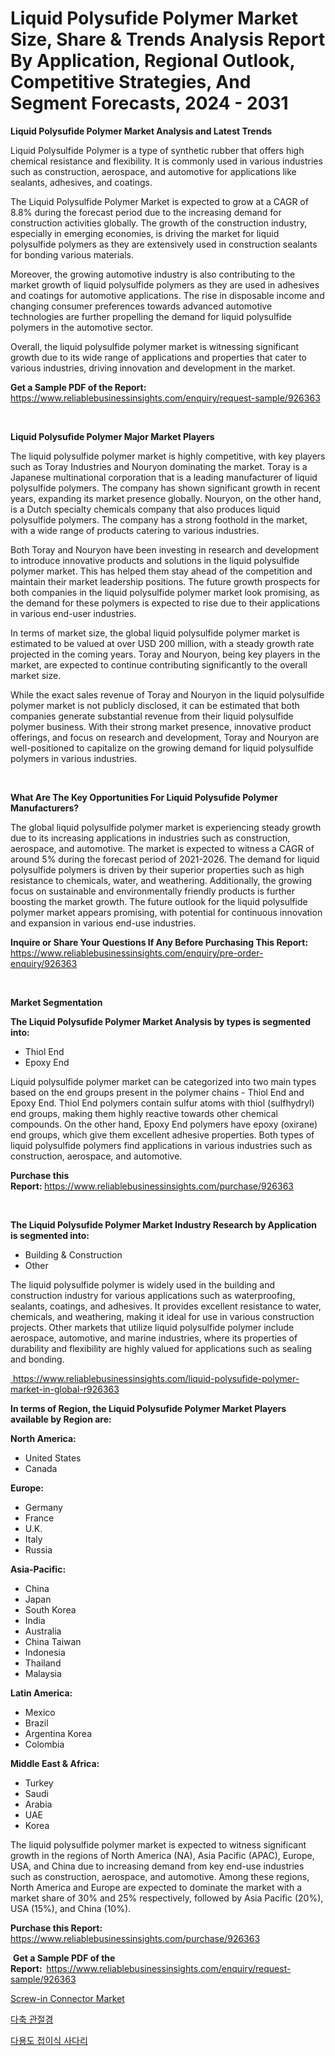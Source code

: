 <p><h1>Liquid Polysufide Polymer Market Size, Share & Trends Analysis Report By Application, Regional Outlook, Competitive Strategies, And Segment Forecasts, 2024 - 2031</h1></p><p><strong>Liquid Polysufide Polymer Market Analysis and Latest Trends</strong></p>
<p><p>Liquid Polysulfide Polymer is a type of synthetic rubber that offers high chemical resistance and flexibility. It is commonly used in various industries such as construction, aerospace, and automotive for applications like sealants, adhesives, and coatings.</p><p>The Liquid Polysulfide Polymer Market is expected to grow at a CAGR of 8.8% during the forecast period due to the increasing demand for construction activities globally. The growth of the construction industry, especially in emerging economies, is driving the market for liquid polysulfide polymers as they are extensively used in construction sealants for bonding various materials.</p><p>Moreover, the growing automotive industry is also contributing to the market growth of liquid polysulfide polymers as they are used in adhesives and coatings for automotive applications. The rise in disposable income and changing consumer preferences towards advanced automotive technologies are further propelling the demand for liquid polysulfide polymers in the automotive sector.</p><p>Overall, the liquid polysulfide polymer market is witnessing significant growth due to its wide range of applications and properties that cater to various industries, driving innovation and development in the market.</p></p>
<p><strong>Get a Sample PDF of the Report:&nbsp;</strong> <a href="https://www.reliablebusinessinsights.com/enquiry/request-sample/926363">https://www.reliablebusinessinsights.com/enquiry/request-sample/926363</a></p>
<p>&nbsp;</p>
<p><strong>Liquid Polysufide Polymer Major Market Players</strong></p>
<p><p>The liquid polysulfide polymer market is highly competitive, with key players such as Toray Industries and Nouryon dominating the market. Toray is a Japanese multinational corporation that is a leading manufacturer of liquid polysulfide polymers. The company has shown significant growth in recent years, expanding its market presence globally. Nouryon, on the other hand, is a Dutch specialty chemicals company that also produces liquid polysulfide polymers. The company has a strong foothold in the market, with a wide range of products catering to various industries.</p><p>Both Toray and Nouryon have been investing in research and development to introduce innovative products and solutions in the liquid polysulfide polymer market. This has helped them stay ahead of the competition and maintain their market leadership positions. The future growth prospects for both companies in the liquid polysulfide polymer market look promising, as the demand for these polymers is expected to rise due to their applications in various end-user industries.</p><p>In terms of market size, the global liquid polysulfide polymer market is estimated to be valued at over USD 200 million, with a steady growth rate projected in the coming years. Toray and Nouryon, being key players in the market, are expected to continue contributing significantly to the overall market size.</p><p>While the exact sales revenue of Toray and Nouryon in the liquid polysulfide polymer market is not publicly disclosed, it can be estimated that both companies generate substantial revenue from their liquid polysulfide polymer business. With their strong market presence, innovative product offerings, and focus on research and development, Toray and Nouryon are well-positioned to capitalize on the growing demand for liquid polysulfide polymers in various industries.</p></p>
<p>&nbsp;</p>
<p><strong>What Are The Key Opportunities For Liquid Polysufide Polymer Manufacturers?</strong></p>
<p><p>The global liquid polysulfide polymer market is experiencing steady growth due to its increasing applications in industries such as construction, aerospace, and automotive. The market is expected to witness a CAGR of around 5% during the forecast period of 2021-2026. The demand for liquid polysulfide polymers is driven by their superior properties such as high resistance to chemicals, water, and weathering. Additionally, the growing focus on sustainable and environmentally friendly products is further boosting the market growth. The future outlook for the liquid polysulfide polymer market appears promising, with potential for continuous innovation and expansion in various end-use industries.</p></p>
<p><strong>Inquire or Share Your Questions If Any Before Purchasing This Report:</strong> <a href="https://www.reliablebusinessinsights.com/enquiry/pre-order-enquiry/926363">https://www.reliablebusinessinsights.com/enquiry/pre-order-enquiry/926363</a></p>
<p>&nbsp;</p>
<p><strong>Market Segmentation</strong></p>
<p><strong>The Liquid Polysufide Polymer Market Analysis by types is segmented into:</strong></p>
<p><ul><li>Thiol End</li><li>Epoxy End</li></ul></p>
<p><p>Liquid polysulfide polymer market can be categorized into two main types based on the end groups present in the polymer chains - Thiol End and Epoxy End. Thiol End polymers contain sulfur atoms with thiol (sulfhydryl) end groups, making them highly reactive towards other chemical compounds. On the other hand, Epoxy End polymers have epoxy (oxirane) end groups, which give them excellent adhesive properties. Both types of liquid polysulfide polymers find applications in various industries such as construction, aerospace, and automotive.</p></p>
<p><strong>Purchase this Report:&nbsp;</strong><a href="https://www.reliablebusinessinsights.com/purchase/926363">https://www.reliablebusinessinsights.com/purchase/926363</a></p>
<p>&nbsp;</p>
<p><strong>The Liquid Polysufide Polymer Market Industry Research by Application is segmented into:</strong></p>
<p><ul><li>Building & Construction</li><li>Other</li></ul></p>
<p><p>The liquid polysulfide polymer is widely used in the building and construction industry for various applications such as waterproofing, sealants, coatings, and adhesives. It provides excellent resistance to water, chemicals, and weathering, making it ideal for use in various construction projects. Other markets that utilize liquid polysulfide polymer include aerospace, automotive, and marine industries, where its properties of durability and flexibility are highly valued for applications such as sealing and bonding.</p></p>
<p><a href="https://www.reliablebusinessinsights.com/liquid-polysufide-polymer-market-in-global-r926363">&nbsp;https://www.reliablebusinessinsights.com/liquid-polysufide-polymer-market-in-global-r926363</a></p>
<p><strong>In terms of Region, the Liquid Polysufide Polymer Market Players available by Region are:</strong></p>
<p>
    <p> <strong> North America: </strong>
        <ul>
            <li>United States</li>
            <li>Canada</li>
        </ul>
        </p> 
    <p> <strong> Europe: </strong>
        <ul>
            <li>Germany</li>
            <li>France</li>
            <li>U.K.</li>
            <li>Italy</li>
            <li>Russia</li>
        </ul>
        </p> 
    <p> <strong> Asia-Pacific: </strong>
        <ul>
            <li>China</li>
            <li>Japan</li>
            <li>South Korea</li>
            <li>India</li>
            <li>Australia</li>
            <li>China Taiwan</li>
            <li>Indonesia</li>
            <li>Thailand</li>
            <li>Malaysia</li>
        </ul>
        </p> 
    <p> <strong> Latin America: </strong>
        <ul>
            <li>Mexico</li>
            <li>Brazil</li>
            <li>Argentina Korea</li>
            <li>Colombia</li>
        </ul>
        </p> 
    <p> <strong> Middle East & Africa: </strong>
        <ul>
            <li>Turkey</li>
            <li>Saudi</li>
            <li>Arabia</li>
            <li>UAE</li>
            <li>Korea</li>
        </ul>
    </p>
    </p>
<p><p>The liquid polysulfide polymer market is expected to witness significant growth in the regions of North America (NA), Asia Pacific (APAC), Europe, USA, and China due to increasing demand from key end-use industries such as construction, aerospace, and automotive. Among these regions, North America and Europe are expected to dominate the market with a market share of 30% and 25% respectively, followed by Asia Pacific (20%), USA (15%), and China (10%).</p></p>
<p><strong>Purchase this Report: </strong><a href="https://www.reliablebusinessinsights.com/purchase/926363">https://www.reliablebusinessinsights.com/purchase/926363</a></p>
<p>&nbsp;<strong>Get a Sample PDF of the Report:&nbsp;&nbsp;</strong><a href="https://www.reliablebusinessinsights.com/enquiry/request-sample/926363">https://www.reliablebusinessinsights.com/enquiry/request-sample/926363</a></p>
<p><strong></strong></p>
<p><p><a href="https://issuu.com/reportprime-2/docs/screw-in-connector-market-size-2030.pptx">Screw-in Connector Market</a></p><p><a href="https://github.com/amuji413411/Market-Research-Report-List-1/blob/main/785720793294.md">다축 관절경</a></p><p><a href="https://github.com/risastia4/Market-Research-Report-List-1/blob/main/517480193295.md">다용도 접이식 사다리</a></p></p>